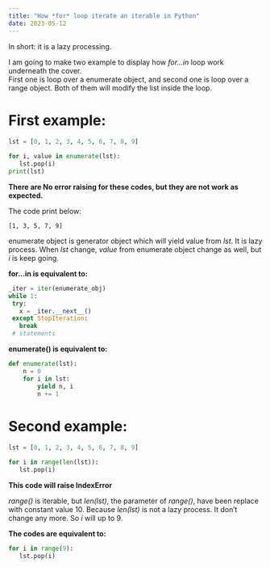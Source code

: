 ```yaml
---
title: "How *for* loop iterate an iterable in Python"
date: 2023-05-12
---
```



In short: it is a lazy processing.

I am going to make two example to display how *for...in* loop work underneath the cover.  
First one is loop over a enumerate object, and second one is loop over a range object. Both of them will modify the list inside the loop.

# First example:

```python
lst = [0, 1, 2, 3, 4, 5, 6, 7, 8, 9]

for i, value in enumerate(lst):
   lst.pop(i)
print(lst)
```

**There are No error raising for these codes, but they are not work as expected.**

The code print below:

```
[1, 3, 5, 7, 9] 
```

enumerate object is generator object which will yield value from *lst*. It is lazy process. 
When *lst* change, *value* from enumerate object change as well, but *i* is keep going. 

**for...in is equivalent to:**

```python
_iter = iter(enumerate_obj) 
while 1:
 try:
   x = _iter.__next__() 
 except StopIteration:
   break
 # statements
```

**enumerate() is equivalent to:**

```python
def enumerate(lst):
    n = 0
    for i in lst:
        yield n, i
        n += 1
```

# Second example:  
```python
lst = [0, 1, 2, 3, 4, 5, 6, 7, 8, 9]

for i in range(len(lst)):
   lst.pop(i)
```

**This code will raise IndexError**

*range()* is iterable, but *len(lst)*, the parameter of *range()*, have been replace with constant value 10. Because *len(lst)* is not a lazy process. It don’t change any more. So *i* will up to 9. 

**The codes are equivalent to:**

```python
for i in range(9):
   lst.pop(i)
```

